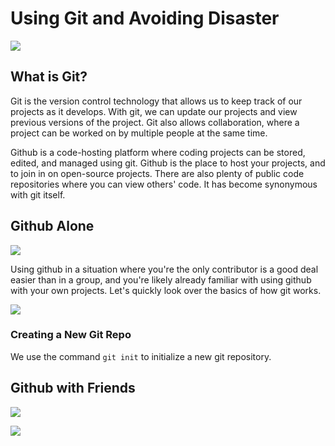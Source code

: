 # Using Git and Avoiding Disaster

![](https://preview.redd.it/qd0ht1mqv9v41.jpg?auto=webp&s=ed0eeb3279cd7671953df06bb18773f1366dc8f4)

## What is Git?

Git is the version control technology that allows us to keep track of our projects as it develops.  With git, we can update our projects and view previous versions of the project.  Git also allows collaboration, where a project can be worked on by multiple people at the same time.

Github is a code-hosting platform where coding projects can be stored, edited, and managed using git.  Github is the place to host your projects, and to join in on open-source projects.  There are also plenty of public code repositories where you can view others' code.  It has become synonymous with git itself.

## Github Alone

![](https://images.theconversation.com/files/352433/original/file-20200812-18-1ef252z.jpg?ixlib=rb-1.1.0&q=45&auto=format&w=754&fit=clip)

Using github in a situation where you're the only contributor is a good deal easier than in a group, and you're likely already familiar with using github with your own projects.  Let's quickly look over the basics of how git works.

![](https://miro.medium.com/max/2000/1*P_aDIW0R4CV3UepAokOCYQ.jpeg)

### Creating a New Git Repo

We use the command `git init` to initialize a new git repository.

## Github with Friends

![](https://static.standard.co.uk/s3fs-public/thumbnails/image/2019/09/18/15/FriendsTVShow1809-1.jpg?width=640)

![](https://preview.redd.it/e8qwz7z7gkbz.jpg?auto=webp&s=88c81aeca48c24a5344495657fdb663fd14994d1)